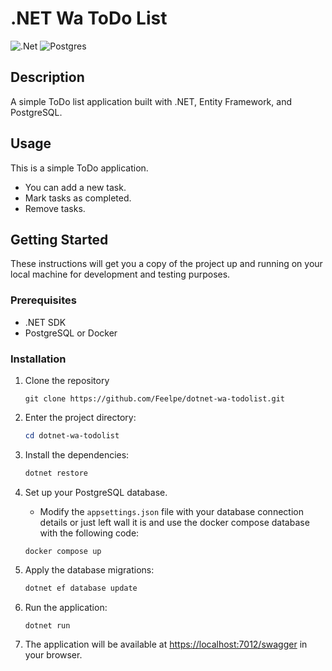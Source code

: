 # .NET Wa ToDo List

![.Net](https://img.shields.io/badge/.NET-5C2D91?style=for-the-badge&logo=.net&logoColor=white) ![Postgres](https://img.shields.io/badge/postgres-%23316192.svg?style=for-the-badge&logo=postgresql&logoColor=white)

## Description

A simple ToDo list application built with .NET, Entity Framework, and PostgreSQL.

## Usage

This is a simple ToDo application.

- You can add a new task.
- Mark tasks as completed.
- Remove tasks.

## Getting Started

These instructions will get you a copy of the project up and running on your local machine for development and testing purposes.

### Prerequisites

- .NET SDK
- PostgreSQL or Docker

### Installation

1. Clone the repository

   ```git
   git clone https://github.com/Feelpe/dotnet-wa-todolist.git
   ```

2. Enter the project directory:

   ```powershell
   cd dotnet-wa-todolist
   ```

3. Install the dependencies:

   ```powershell
   dotnet restore
   ```

4. Set up your PostgreSQL database.

   - Modify the `appsettings.json` file with your database connection details or just left wall it is and use the docker compose database with the following code:

   ```docker
   docker compose up
   ```

5. Apply the database migrations:

   ```powershell
   dotnet ef database update
   ```

6. Run the application:

   ```powershell
   dotnet run
   ```

7. The application will be available at [https://localhost:7012/swagger](https://localhost:7012/swagger) in your browser.
